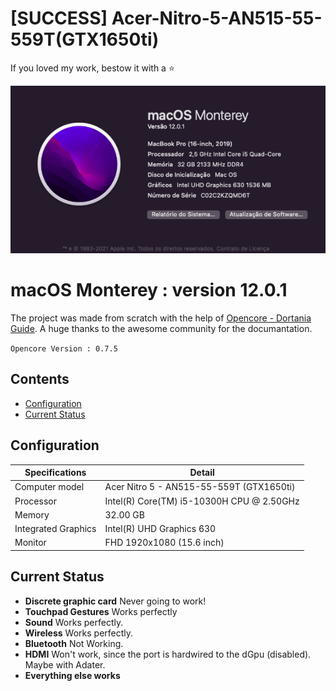 # [SUCCESS] Acer-Nitro-5-AN515-55-559T(GTX1650ti)

If you loved my work, bestow it with a ⭐

[![Preview](cover.png)](https://github.com/felipebarcelospro/Acer-Nitro-5-Hackintosh-Monterey/cover.png)

# macOS Monterey : version 12.0.1

The project was made from scratch with the help of [Opencore - Dortania Guide](https://dortania.github.io/OpenCore-Install-Guide/). A huge thanks to the awesome community for the documantation.

`Opencore Version : 0.7.5` 

## Contents

- [Configuration](#configuration)
- [Current Status](#current-status)

## Configuration

| Specifications | Detail                                           |
| ------------------- | ------------------------------------------- |
| Computer model      | Acer Nitro 5 - AN515-55-559T (GTX1650ti)    |
| Processor           | Intel(R) Core(TM) i5-10300H CPU @ 2.50GHz   |
| Memory              | 32.00 GB                                    |
| Integrated Graphics | Intel(R) UHD Graphics 630                   |
| Monitor             | FHD 1920x1080 (15.6 inch)                   |     

## Current Status
- **Discrete graphic card** Never going to work!
- **Touchpad Gestures** Works perfectly
- **Sound** Works perfectly.
- **Wireless** Works perfectly.
- **Bluetooth** Not Working.
- **HDMI** Won't work, since the port is hardwired to the dGpu (disabled). Maybe with Adater.
- **Everything else works** 
